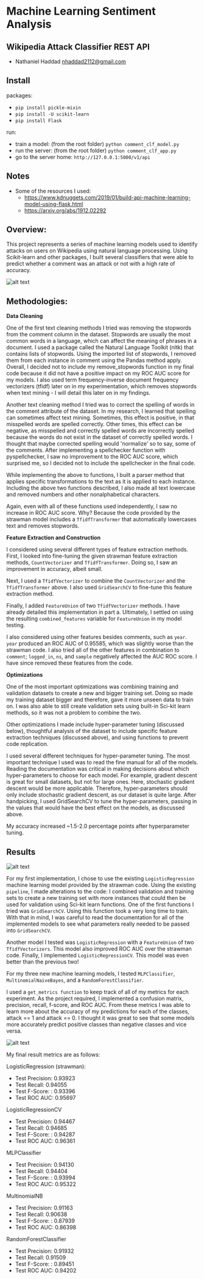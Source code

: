 # Machine Learning Sentiment Analysis

## Wikipedia Attack Classifier REST API

- Nathaniel Haddad nhaddad2112@gmail.com

## Install
packages:
- `pip install pickle-mixin`
- `pip install -U scikit-learn`
- `pip install Flask`

run:
- train a model: (from the root folder) `python comment_clf_model.py`
- run the server: (from the root folder) `python comment_clf_app.py`
- go to the server home: `http://127.0.0.1:5000/v1/api`

## Notes
- Some of the resources I used:
  - https://www.kdnuggets.com/2019/01/build-api-machine-learning-model-using-flask.html
  - https://arxiv.org/abs/1912.02292

## Overview:
This project represents a series of machine learning models used to identify attacks on users on Wikipedia using natural language processing. Using Scikit-learn and other packages, I built several classifiers that were able to predict whether a comment was an attack or not with a high rate of accuracy.

![alt text](media/home.png?style=centerme "Home page")

## Methodologies:
**Data Cleaning**

One of the first text cleaning methods I tried was removing the stopwords from the comment column in the dataset. Stopwords are usually the most common words in a language, which can affect the meaning of phrases in a document. I used a package called the Natural Language Toolkit (nltk) that contains lists of stopwords. Using the imported list of stopwords, I removed them from each instance in comment using the Pandas method apply. Overall, I decided not to include my remove_stopwords function in my final code because it did not have a positive impact on my ROC AUC score for my models. I also used term frequency-inverse document frequency vectorizers (tfidf) later on in my experimentation, which removes stopwords when text mining - I will detail this later on in my findings.

Another text cleaning method I tried was to correct the spelling of words in the comment attribute of the dataset. In my research, I learned that spelling can sometimes affect text mining. Sometimes, this effect is positive, in that misspelled words are spelled correctly. Other times, this effect can be negative, as misspelled and correctly spelled words are incorrectly spelled because the words do not exist in the dataset of correctly spelled words. I thought that maybe corrected spelling would 'normalize' so to say, some of the comments. After implementing a spellchecker function with pyspellchecker, I saw no improvement to the ROC AUC score, which surprised me, so I decided not to include the spellchecker in the final code.

While implementing the above to functions, I built a parser method that applies specific transformations to the text as it is applied to each instance. Including the above two functions described, I also made all text lowercase and removed numbers and other nonalphabetical characters.

Again, even with all of these functions used independently, I saw no increase in ROC AUC score. Why? Because the code provided by the strawman model includes a `TfidfTransformer` that automatically lowercases text and removes stopwords.

**Feature Extraction and Construction**

I considered using several different types of feature extraction methods. First, I looked into fine-tuning the given strawman feature extraction methods, `CountVectorizer` and `TfidfTransformer`. Doing so, I saw an improvement in accuracy, albeit small.

Next, I used a `TfidfVectorizer` to combine the `CountVectorizer` and the `TfidfTransformer` above. I also used `GridSearchCV` to fine-tune this feature extraction method.

Finally, I added `FeatureUnion` of two `TfidfVectorizer` methods. I have already detailed this implementation in part a. Ultimately, I settled on using the resulting `combined_features` variable for `FeatureUnion` in my model testing.

I also considered using other features besides comments, such as `year`. `year` produced an ROC AUC of 0.95585, which was slightly worse than the strawman code. I also tried all of the other features in combination to `comment`; `logged_in`, `ns`, and `sample` negatively affected the AUC ROC score. I have since removed these features from the code.

**Optimizations**

One of the most important optimizations was combining training and validation datasets to create a new and bigger training set. Doing so made my training dataset bigger and therefore, gave it more unseen data to train on. I was also able to still create validation sets using built-in Sci-kit learn methods, so it was not a problem to combine the two.

Other optimizations I made include hyper-parameter tuning (discussed below), thoughtful analysis of the dataset to include specific feature extraction techniques (discussed above), and using functions to prevent code replication.

I used several different techniques for hyper-parameter tuning. The most important technique I used was to read the fine manual for all of the models. Reading the documentation was critical in making decisions about which hyper-parameters to choose for each model. For example, gradient descent is great for small datasets, but not for large ones. Here, stochastic gradient descent would be more applicable. Therefore, hyper-parameters should only include stochastic gradient descent, as our dataset is quite large. After handpicking, I used GridSearchCV to tune the hyper-parameters, passing in the values that would have the best effect on the models, as discussed above.

My accuracy increased ~1.5-2.0 percentage points after hyperparameter tuning.

## Results

![alt text](media/result_good.png?style=centerme "Results page")

For my first implementation, I chose to use the existing `LogisticRegression` machine learning model provided by the strawman code. Using the existing `pipeline`, I made alterations to the code: I combined validation and training sets to create a new training set with more instances that could then be used for validation using Sci-kit learn functions. One of the first functions I tried was `GridSearchCV`. Using this function took a very long time to train. With that in mind, I was careful to read the documentation for all of the implemented models to see what parameters really needed to be passed into `GridSearchCV`.

Another model I tested was `LogisticRegression` with a `FeatureUnion` of two `TfidfVectorizers`. This model also improved ROC AUC over the strawman code. Finally, I implemented `LogisticRegressionCV`. This model was even better than the previous two!

For my three new machine learning models, I tested `MLPClassifier`, `MultinomialNaiveBayes`, and a `RandomForestClassifier`.

I used a `get_metrics function` to keep track of all of my metrics for each experiment. As the project required, I implemented a confusion matrix, precision, recall, f-score, and ROC AUC. From these metrics I was able to learn more about the accuracy of my predictions for each of the classes, attack == 1 and attack == 0. I thought it was great to see that some models more accurately predict positive classes than negative classes and vice versa.

![alt text](media/result_bad.png?style=centerme "Results page")

My final result metrics are as follows:

LogisticRegression (strawman):
- Test Precision: 0.93923
- Test Recall: 0.94055
- Test F-Score: : 0.93396
- Test ROC AUC: 0.95697

LogisticRegressionCV 
- Test Precision: 0.94467
- Test Recall: 0.94685
- Test F-Score: : 0.94287
- Test ROC AUC: 0.96361

MLPClassifier 
- Test Precision: 0.94130
- Test Recall: 0.94404
- Test F-Score: : 0.93994
- Test ROC AUC: 0.95322

MultinomialNB
- Test Precision: 0.91163
- Test Recall: 0.90638 
- Test F-Score: : 0.87939
- Test ROC AUC: 0.86398

RandomForestClassifier
- Test Precision: 0.91932
- Test Recall: 0.91509
- Test F-Score: : 0.89451
- Test ROC AUC: 0.94202
